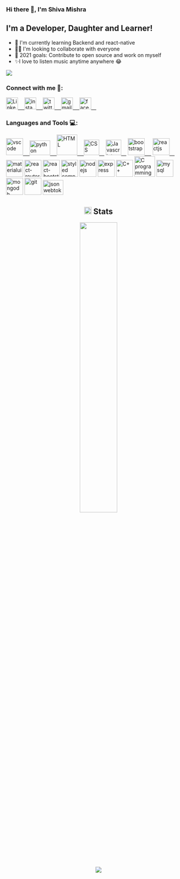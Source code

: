 ### Hi there 👋, I'm Shiva Mishra

## I'm a Developer, Daughter and Learner!

- 🌱 I'm currently learning Backend and react-native
- 👯‍♀️ I'm looking to collaborate with everyone
- 🥅 2021 goals: Contribute to open source and work on myself
- ✨I love to listen music anytime anywhere 😂


<img src = "https://visitor-badge.laobi.icu/badge?page_id=Shivamishra21.Shivamishra21">

### Connect with me 🤝:

<a href="https://www.linkedin.com/in/shiva-mishra-a802881a2/" target="_blank" rel="noopener noreferrer">
    <img  alt ="Linked in" src = "https://cdn.jsdelivr.net/npm/simple-icons@v5/icons/linkedin.svg" width="32px">&emsp;</img>
</a>

<a href="https://instagram.com/shivii340" target="_blank" rel="noopener noreferrer">
    <img  alt="instagram" src="https://cdn.jsdelivr.net/npm/simple-icons@v5/icons/instagram.svg" width="32px"/>&emsp;
</a>

<a  href="https://twitter.com/ShivaMi15937746" target="_blank" rel="noopener noreferrer">
    <img alt = "twitter" src="https://cdn.jsdelivr.net/npm/simple-icons@v5/icons/twitter.svg" width="32px" />&emsp;
</a>
<a href="mailto:shivamishra2102@gmail.com" target="_blank" rel="noopener noreferrer">
    <img alt = "gmail" src = "https://cdn.jsdelivr.net/npm/simple-icons@v5/icons/gmail.svg" width = "32px" />&emsp;
</a>
<a href="https://www.facebook.com/profile.php?id=100043265192641"target="_blank" rel="noopener noreferrer">
    <img alt = "facebook" src = "https://cdn.jsdelivr.net/npm/simple-icons@v5/icons/facebook.svg" width = "32px" />&emsp;
</a>

### Languages and Tools 💻:

<a  href="https://code.visualstudio.com/" target="_blank" rel="noopener noreferrer">
    <img alt = "vscode" src = "https://upload.wikimedia.org/wikipedia/commons/thumb/9/9a/Visual_Studio_Code_1.35_icon.svg/225px-Visual_Studio_Code_1.35_icon.svg.png" width = "46px" >&emsp;
</a>
<a  href="https://www.python.org/" target="_blank" rel="noopener noreferrer">
    <img alt = "python" src = "https://banner2.cleanpng.com/20180412/kye/kisspng-python-programming-language-computer-programming-language-5acfdc3636bac7.8891188615235717662242.jpg" width = "56px" height="40px" />&emsp;
</a>
<a  href="https://en.wikipedia.org/wiki/HTML5" target="_blank" rel="noopener noreferrer">
    <img alt = "HTML" src = "https://upload.wikimedia.org/wikipedia/commons/thumb/6/61/HTML5_logo_and_wordmark.svg/180px-HTML5_logo_and_wordmark.svg.png" width = "56px" />&emsp;
</a>
<a  href="https://medium.com/beginners-guide-to-mobile-web-development/whats-new-in-css-3-dcd7fa6122e1" target="_blank" rel="noopener noreferrer">
    <img alt = "CSS" src = "https://upload.wikimedia.org/wikipedia/commons/thumb/d/d5/CSS3_logo_and_wordmark.svg/180px-CSS3_logo_and_wordmark.svg.png" width = "42px" >&emsp;</img></a>
<a  href="https://www.javascript.com" target="_blank" rel="noopener noreferrer">
    <img alt = "Javascript" src = "https://akjha96.github.io/ReactifolioBs4_Akj/static/media/javascript.2d2e31cc.svg" width = "42px" />&emsp;</a>
<a  href="https://www.getbootstrap.com/"" target="_blank" rel="noopener noreferrer">
<img alt = "bootstrap" src = "https://akjha96.github.io/ReactifolioBs4_Akj/static/media/bootstrap-4.ffded238.svg" width = "46px"/>
 &emsp;</a>
<a  href="https://www.reactjs.org/" target="_blank" rel="noopener noreferrer">
<img alt = "reactjs" src = "https://akjha96.github.io/ReactifolioBs4_Akj/static/media/react.4009eef3.svg" width = "46px" />&emsp;</a>
<a  href="https://material-ui.com/" target="_blank" rel="noopener noreferrer">
<img alt = "materialui" src = "https://akjha96.github.io/ReactifolioBs4_Akj/static/media/material-ui-1.82291019.svg" width = "46px" ></a>
<a  href="https://reacttraining.com/react-router/" target="_blank" rel="noopener noreferrer">
<img alt = "react-router" src = "https://akjha96.github.io/ReactifolioBs4_Akj/static/media/react-router.02419671.svg" width = "46px" ></a>
<a  href="https://react-bootstrap.github.io/" target="_blank" rel="noopener noreferrer">
<img alt = "react-bootstrap" src = "https://akjha96.github.io/ReactifolioBs4_Akj/static/media/react-bootstrap.ef194ddf.svg" width = "46px" ></a>

<a  href="https://styled-components.com/" target="_blank" rel="noopener noreferrer">
<img alt = "styled component" src = "https://akjha96.github.io/ReactifolioBs4_Akj/static/media/styled-components.9ceedb83.svg" width = "46px" ></a>


<a  href="https://nodejs.org/en/" target="_blank" rel="noopener noreferrer">
<img alt = "nodejs" src = "https://akjha96.github.io/ReactifolioBs4_Akj/static/media/nodejs.a1231528.svg" width = "46px" ></a>


<a  href="https://expressjs.com/" target="_blank" rel="noopener noreferrer">
<img alt = "express" src = "https://upload.wikimedia.org/wikipedia/commons/thumb/6/64/Expressjs.png/330px-Expressjs.png" width = "46px" ></a>


<a  href="https://www.cplusplus.com" target="_blank" rel="noopener noreferrer">
<img alt = "C++" src = "https://upload.wikimedia.org/wikipedia/commons/1/18/ISO_C%2B%2B_Logo.svg" width = "46px" ></a>


<a  href="https://www.cprogramming.com/" target="_blank" rel="noopener noreferrer">
<img alt = "C programming" src = "https://img.icons8.com/color/2x/c-programming.png" width = "56px" ></a>


<a  href="https://www.mysql.com" target="_blank" rel="noopener noreferrer">
<img alt = "mysql" src = "https://upload.wikimedia.org/wikipedia/en/thumb/d/dd/MySQL_logo.svg/1280px-MySQL_logo.svg.png" width = "46px" ></a>


<a  href="https://www.mongodb.com" target="_blank" rel="noopener noreferrer">
<img alt = "mongodb" src = "https://upload.wikimedia.org/wikipedia/en/thumb/4/45/MongoDB-Logo.svg/375px-MongoDB-Logo.svg.png" width = "46px" ></a>


<a  href="https://git-scm.com/" target="_blank" rel="noopener noreferrer">
<img alt = "git" src = "https://akjha96.github.io/ReactifolioBs4_Akj/static/media/git-icon.1190a19c.svg" width = "46px" ></a>


<a  href="https://jwt.io/" target="_blank" rel="noopener noreferrer">
<img alt="jsonwebtoken" src="https://www.devonblog.com/wp-content/uploads/2018/08/jwt_05.jpg" width="56px" height = "40px"/></a>

<h2 align="center"><img src="https://cdn.icon-icons.com/icons2/632/PNG/128/graph-9_icon-icons.com_58019.png" width="20px"> Stats</h2>
<p align="center">
  <img width="45%" src="https://github-readme-stats.vercel.app/api?username=Shivamishra21&show_icons=true&theme=great-gatsby"/>
 <br/>                                                                                                                            
<img src = "https://github-readme-stats.vercel.app/api/top-langs/?username=Shivamishra21&theme=tokyonight"/>                                                                                                                          
                                                                                                                          
                                                                                                                          
                                                                                                                          

